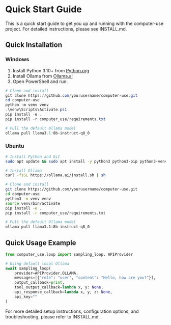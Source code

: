 # Quick Start Guide

This is a quick start guide to get you up and running with the computer-use project. For detailed instructions, please see INSTALL.md.

## Quick Installation

### Windows
1. Install Python 3.10+ from [Python.org](https://www.python.org/downloads/)
2. Install Ollama from [Ollama.ai](https://ollama.ai/download)
3. Open PowerShell and run:
```powershell
# Clone and install
git clone https://github.com/yourusername/computer-use.git
cd computer-use
python -m venv venv
.\venv\Scripts\Activate.ps1
pip install -e .
pip install -r computer_use/requirements.txt

# Pull the default Ollama model
ollama pull llama3.1:8b-instruct-q8_0
```

### Ubuntu
```bash
# Install Python and Git
sudo apt update && sudo apt install -y python3 python3-pip python3-venv git

# Install Ollama
curl -fsSL https://ollama.ai/install.sh | sh

# Clone and install
git clone https://github.com/yourusername/computer-use.git
cd computer-use
python3 -m venv venv
source venv/bin/activate
pip install -e .
pip install -r computer_use/requirements.txt

# Pull the default Ollama model
ollama pull llama3.1:8b-instruct-q8_0
```

## Quick Usage Example

```python
from computer_use.loop import sampling_loop, APIProvider

# Using default local Ollama
await sampling_loop(
    provider=APIProvider.OLLAMA,
    messages=[{"role": "user", "content": "Hello, how are you?"}],
    output_callback=print,
    tool_output_callback=lambda x, y: None,
    api_response_callback=lambda x, y, z: None,
    api_key=""
)
```

For more detailed setup instructions, configuration options, and troubleshooting, please refer to INSTALL.md.